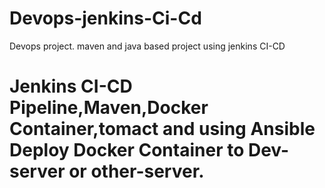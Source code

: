 # Devops-jenkins-Ci-Cd
Devops project. maven and java based project using jenkins CI-CD

# Jenkins CI-CD Pipeline,Maven,Docker Container,tomact and using Ansible Deploy Docker Container to Dev-server or other-server.
